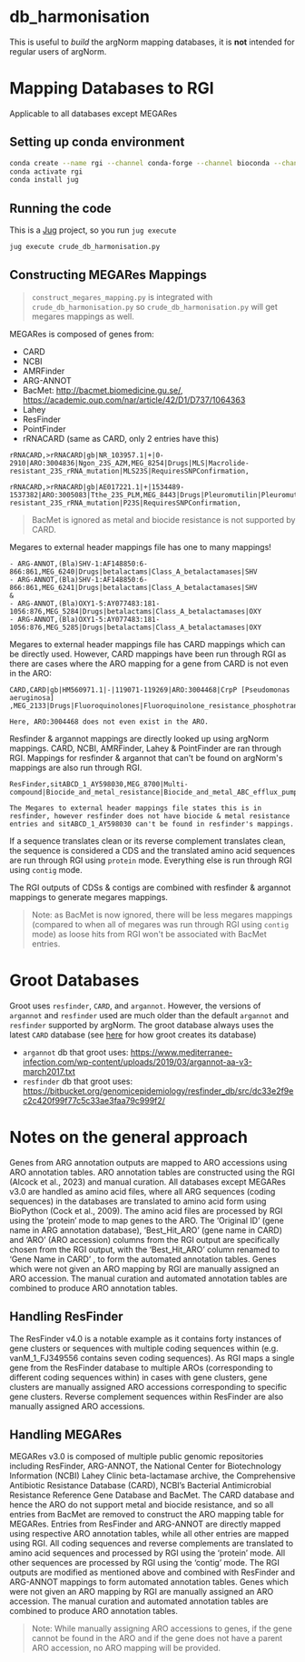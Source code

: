 # db_harmonisation

This is useful to _build_ the argNorm mapping databases, it is **not** intended for regular users of argNorm.

# Mapping Databases to RGI

Applicable to all databases except MEGARes

## Setting up conda environment

```bash
conda create --name rgi --channel conda-forge --channel bioconda --channel defaults rgi
conda activate rgi
conda install jug
```

## Running the code

This is a [Jug](https://jug.rtfd.io/) project, so you run `jug execute`

```bash
jug execute crude_db_harmonisation.py
```

## Constructing MEGARes Mappings

> `construct_megares_mapping.py` is integrated with `crude_db_harmonisation.py` so `crude_db_harmonisation.py` will get megares mappings as well.

MEGARes is composed of genes from:
- CARD
- NCBI
- AMRFinder
- ARG-ANNOT
- BacMet: http://bacmet.biomedicine.gu.se/, https://academic.oup.com/nar/article/42/D1/D737/1064363
- Lahey
- ResFinder
- PointFinder
- rRNACARD (same as CARD, only 2 entries have this)

```
rRNACARD,>rRNACARD|gb|NR_103957.1|+|0-2910|ARO:3004836|Ngon_23S_AZM,MEG_8254|Drugs|MLS|Macrolide-resistant_23S_rRNA_mutation|MLS23S|RequiresSNPConfirmation,

rRNACARD,>rRNACARD|gb|AE017221.1|+|1534489-1537382|ARO:3005083|Tthe_23S_PLM,MEG_8443|Drugs|Pleuromutilin|Pleuromutilin-resistant_23S_rRNA_mutation|P23S|RequiresSNPConfirmation,
```

> BacMet is ignored as metal and biocide resistance is not supported by CARD.

Megares to external header mappings file has one to many mappings!
```
- ARG-ANNOT,(Bla)SHV-1:AF148850:6-866:861,MEG_6240|Drugs|betalactams|Class_A_betalactamases|SHV
- ARG-ANNOT,(Bla)SHV-1:AF148850:6-866:861,MEG_6241|Drugs|betalactams|Class_A_betalactamases|SHV
&
- ARG-ANNOT,(Bla)OXY1-5:AY077483:181-1056:876,MEG_5284|Drugs|betalactams|Class_A_betalactamases|OXY
- ARG-ANNOT,(Bla)OXY1-5:AY077483:181-1056:876,MEG_5285|Drugs|betalactams|Class_A_betalactamases|OXY
```

Megares to external header mappings file has CARD mappings which can be directly used. However, CARD mappings have been run through RGI as there are cases where the ARO mapping for a gene from CARD is not even in the ARO:

```
CARD,CARD|gb|HM560971.1|-|119071-119269|ARO:3004468|CrpP [Pseudomonas aeruginosa] ,MEG_2133|Drugs|Fluoroquinolones|Fluoroquinolone_resistance_phosphotransferase|CRPP,

Here, ARO:3004468 does not even exist in the ARO.
```

Resfinder & argannot mappings are directly looked up using argNorm mappings. CARD, NCBI, AMRFinder, Lahey & PointFinder are ran through RGI. Mappings for resfinder & argannot that can't be found on argNorm's mappings are also run through RGI.

```
ResFinder,sitABCD_1_AY598030,MEG_8700|Multi-compound|Biocide_and_metal_resistance|Biocide_and_metal_ABC_efflux_pumps|SITABCD,

The Megares to external header mappings file states this is in resfinder, however resfinder does not have biocide & metal resistance entries and sitABCD_1_AY598030 can't be found in resfinder's mappings.
```

If a sequence translates clean or its reverse complement translates clean, the sequence is considered a CDS and the translated amino acid sequences are run through RGI using `protein` mode. Everything else is run through RGI using `contig` mode.

The RGI outputs of CDSs & contigs are combined with resfinder & argannot mappings to generate megares mappings.

> Note: as BacMet is now ignored, there will be less megares mappings (compared to when all of megares was run through RGI using `contig` mode) as loose hits from RGI won't be associated with BacMet entries.

# Groot Databases

Groot uses `resfinder`, `CARD`, and `argannot`. However, the versions of `argannot` and `resfinder` used are much older than the default `argannot` and `resfinder` supported by argNorm. The groot database always uses the latest `CARD` database (see [here](https://raw.githubusercontent.com/will-rowe/groot/master/db/groot-database/make-groot-dbs.sh) for how groot creates its database)

- `argannot` db that groot uses: https://www.mediterranee-infection.com/wp-content/uploads/2019/03/argannot-aa-v3-march2017.txt
- `resfinder` db that groot uses: https://bitbucket.org/genomicepidemiology/resfinder_db/src/dc33e2f9ec2c420f99f77c5c33ae3faa79c999f2/

# Notes on the general approach

Genes from ARG annotation outputs are mapped to ARO accessions using ARO annotation tables. ARO annotation tables are constructed using the RGI (Alcock et al., 2023) and manual curation. All databases except MEGARes v3.0 are handled as amino acid files, where all ARG sequences (coding sequences) in the databases are translated to amino acid form using BioPython (Cock et al., 2009). The amino acid files are processed by RGI using the ‘protein’ mode to map genes to the ARO. The ‘Original ID’ (gene name in ARG annotation database), ‘Best_Hit_ARO’ (gene name in CARD) and ‘ARO’ (ARO accession) columns from the RGI output are specifically chosen from the RGI output, with the ‘Best_Hit_ARO’ column renamed to ‘Gene Name in CARD’ , to form the automated annotation tables. Genes which were not given an ARO mapping by RGI are manually assigned an ARO accession. The manual curation and automated annotation tables are combined to produce ARO annotation tables.

## Handling ResFinder
The ResFinder v4.0 is a notable example as it contains forty instances of gene clusters or sequences with multiple coding sequences within (e.g. vanM_1_FJ349556 contains seven coding sequences). As RGI maps a single gene from the ResFinder database to multiple AROs (corresponding to different coding sequences within) in cases with gene clusters, gene clusters are manually assigned ARO accessions corresponding to specific gene clusters. Reverse complement sequences within ResFinder are also manually assigned ARO accessions.

## Handling MEGARes
MEGARes v3.0 is composed of multiple public genomic repositories including ResFinder, ARG-ANNOT, the National Center for Biotechnology Information (NCBI) Lahey Clinic beta-lactamase archive, the Comprehensive Antibiotic Resistance Database (CARD), NCBI’s Bacterial Antimicrobial Resistance Reference Gene Database and BacMet. The CARD database and hence the ARO do not support metal and biocide resistance, and so all entries from BacMet are removed to construct the ARO mapping table for MEGARes. Entries from ResFinder and ARG-ANNOT are directly mapped using respective ARO annotation tables, while all other entries are mapped using RGI. All coding sequences and reverse complements are translated to amino acid sequences and processed by RGI using the ‘protein’ mode. All other sequences are processed by RGI using the ‘contig’ mode. The RGI outputs are modified as mentioned above and combined with ResFinder and ARG-ANNOT mappings to form automated annotation tables. Genes which were not given an ARO mapping by RGI are manually assigned an ARO accession. The manual curation and automated annotation tables are combined to produce ARO annotation tables.

> Note: While manually assigning ARO accessions to genes, if the gene cannot be found in the ARO and if the gene does not have a parent ARO accession, no ARO mapping will be provided.
